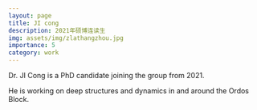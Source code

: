 ```yaml
---
layout: page
title: JI cong
description: 2021年硕博连读生
img: assets/img/zlathangzhou.jpg
importance: 5
category: work
---
```


Dr. JI Cong is a PhD candidate joining the group from 2021. 

He is working on deep structures and dynamics in and around the Ordos Block.
